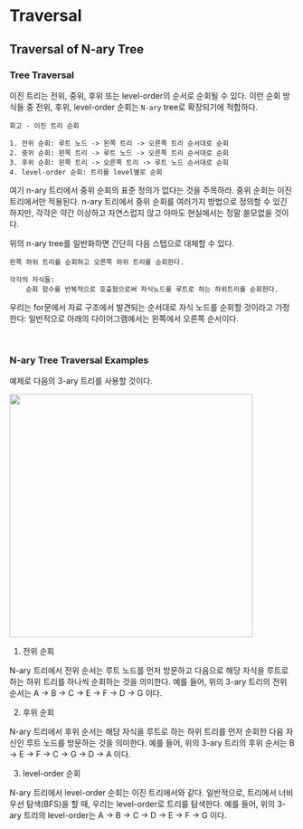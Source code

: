# Traversal

## Traversal of N-ary Tree

### Tree Traversal

이진 트리는 전위, 중위, 후위 또는 level-order의 순서로 순회될 수 있다.
이런 순회 방식들 중 전위, 후위, level-order 순회는 `N-ary` tree로 확장되기에 적합하다.

```text
회고 - 이진 트리 순회

1. 전위 순회: 루트 노드 -> 왼쪽 트리 -> 오른쪽 트리 순서대로 순회
2. 중위 순회: 왼쪽 트리 -> 루트 노드 -> 오른쪽 트리 순서대로 순회
3. 후위 순회: 왼쪽 트리 -> 오른쪽 트리 -> 루트 노드 순서대로 순회
4. level-order 순회: 트리를 level별로 순회 
```

여기 n-ary 트리에서 중위 순회의 표준 정의가 없다는 것을 주목하라.
중위 순회는 이진 트리에서만 적용된다.
n-ary 트리에서 중위 순회를 여러가지 방법으로 정의할 수 있긴 하지만,
각각은 약간 이상하고 자연스럽지 않고 아마도 현실에서는 정말 쓸모없을 것이다.

위의 n-ary tree를 일반화하면 간단히 다음 스텝으로 대체할 수 있다.

```text
왼쪽 하위 트리를 순회하고 오른쪽 하위 트리를 순회한다.

각각의 자식들:
    순회 함수를 반복적으로 호출함으로써 자식노드를 루트로 하는 하위트리를 순회한다.
```

우리는 for문에서 자료 구조에서 발견되는 순서대로 자식 노드를 순회할 것이라고 가정한다:
일반적으로 아래의 다이어그램에서는 왼쪽에서 오른쪽 순서이다.

<br>

### N-ary Tree Traversal Examples

예제로 다음의 3-ary 트리를 사용할 것이다.

<img src="https://s3-us-west-1.amazonaws.com/s3-lc-upload/explore/cards/n-ary-tree/nary_tree_example.png" width="430px">

1. 전위 순회

N-ary 트리에서 전위 순서는 루트 노드를 먼저 방문하고 다음으로 해당 자식을 루트로 하는 하위 트리를 하나씩 순회하는 것을 의미한다.
예를 들어, 위의 3-ary 트리의 전위 순서는 A -> B -> C -> E -> F -> D -> G 이다.

2. 후위 순회

N-ary 트리에서 후위 순서는 해당 자식을 루트로 하는 하위 트리를 먼저 순회한 다음 자신인 루트 노드를 방문하는 것을 의미한다.
예를 들어, 위의 3-ary 트리의 후위 순서는 B -> E -> F -> C -> G -> D -> A 이다.

3. level-order 순회

N-ary 트리에서 level-order 순회는 이진 트리에서와 같다.
일반적으로, 트리에서 너비 우선 탐색(BFS)을 할 때, 우리는 level-order로 트리를 탐색한다.
예를 들어, 위의 3-ary 트리의 level-order는 A -> B -> C -> D -> E -> F -> G 이다.
